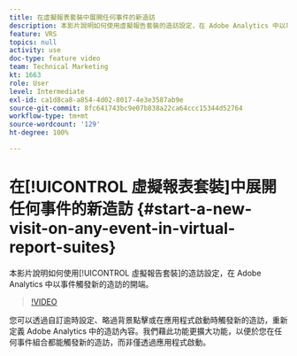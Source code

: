 ```yaml
---
title: 在虛擬報表套裝中展開任何事件的新造訪
description: 本影片說明如何使用虛擬報告套裝的造訪設定，在 Adobe Analytics 中以事件觸發新的造訪的開端。
feature: VRS
topics: null
activity: use
doc-type: feature video
team: Technical Marketing
kt: 1663
role: User
level: Intermediate
exl-id: ca1d8ca8-a854-4d02-8017-4e3e3587ab9e
source-git-commit: 8fc641743bc9e07b838a22ca64ccc15344d52764
workflow-type: tm+mt
source-wordcount: '129'
ht-degree: 100%

---
```


# 在[!UICONTROL 虛擬報表套裝]中展開任何事件的新造訪 {#start-a-new-visit-on-any-event-in-virtual-report-suites}

本影片說明如何使用[!UICONTROL 虛擬報告套裝]的造訪設定，在 Adobe Analytics 中以事件觸發新的造訪的開端。

>[!VIDEO](https://video.tv.adobe.com/v/23129/?quality=12&learn=on)

您可以透過自訂逾時設定、略過背景點擊或在應用程式啟動時觸發新的造訪，重新定義 Adobe Analytics 中的造訪內容。我們藉此功能更擴大功能，以便於您在任何事件組合都能觸發新的造訪，而非僅透過應用程式啟動。
